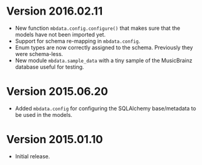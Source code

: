 Version 2016.02.11
==================

- New function `mbdata.config.configure()` that makes sure that the models have not been imported yet.
- Support for schema re-mapping in `mbdata.config`.
- Enum types are now correctly assigned to the schema. Previously they were schema-less.
- New module `mbdata.sample_data` with a tiny sample of the MusicBrainz database useful for testing.

Version 2015.06.20
==================

- Added `mbdata.config` for configuring the SQLAlchemy base/metadata to be used in the models.

Version 2015.01.10
==================

- Initial release.
